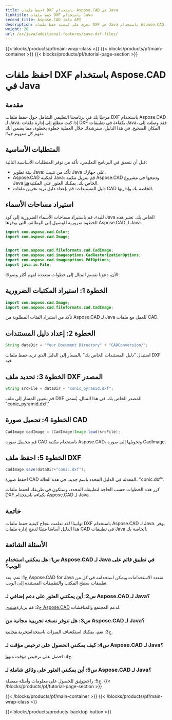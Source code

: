 ```yaml
---
title: احفظ ملفات DXF باستخدام Aspose.CAD في Java
linktitle: حفظ ملفات DXF باستخدام Java
second_title: Aspose.CAD جافا API
description: تعرف على كيفية حفظ ملفات DXF في Java باستخدام Aspose.CAD. اتبع دليلنا خطوة بخطوة لإدارة ملفات CAD بكفاءة.
weight: 20
url: /ar/java/additional-features/save-dxf-files/
---
```


{{< blocks/products/pf/main-wrap-class >}}
{{< blocks/products/pf/main-container >}}
{{< blocks/products/pf/tutorial-page-section >}}

# احفظ ملفات DXF باستخدام Aspose.CAD في Java

## مقدمة

مرحبًا بك في برنامجنا التعليمي الشامل حول حفظ ملفات DXF باستخدام Aspose.CAD لـ Java. إذا كنت تتطلع إلى إدارة ملفات DXF بكفاءة في تطبيقات Java، فقد وصلت إلى المكان الصحيح. في هذا الدليل، سنرشدك خلال العملية خطوة بخطوة، مما يضمن أنك تفهم كل مفهوم جيدًا.

## المتطلبات الأساسية

قبل أن نتعمق في البرنامج التعليمي، تأكد من توفر المتطلبات الأساسية التالية:

- بيئة تطوير Java: تأكد من تثبيت Java على جهازك.
-  Aspose.CAD لمكتبة Java: قم بتنزيل مكتبة Aspose.CAD ودمجها في مشروع Java الخاص بك. يمكنك العثور على المكتبة[هنا](https://releases.aspose.com/cad/java/).
- دليل المستندات: قم بإعداد دليل تريد تخزين ملفات CAD الخاصة بك وإدارتها.

## استيراد مساحات الأسماء

للبدء، قم باستيراد مساحات الأسماء الضرورية إلى كود Java الخاص بك. تعتبر هذه الخطوة ضرورية للوصول إلى الوظائف التي يوفرها Aspose.CAD لـ Java.

```java
import com.aspose.cad.Color;
import com.aspose.cad.Image;


import com.aspose.cad.fileformats.cad.CadImage;
import com.aspose.cad.imageoptions.CadRasterizationOptions;
import com.aspose.cad.imageoptions.PdfOptions;
import java.io.File;
```

الآن، دعونا نقسم المثال إلى خطوات متعددة لفهم أكثر وضوحًا:

## الخطوة 1: استيراد المكتبات الضرورية

```java
import com.aspose.cad.Image;
import com.aspose.cad.fileformats.cad.CadImage;
```

تأكد من استيراد الفئات المطلوبة من Aspose.CAD لـ Java للعمل مع ملفات CAD.

## الخطوة 2: إعداد دليل المستندات

```java
String dataDir = "Your Document Directory" + "CADConversion/";
```

استبدل "دليل المستندات الخاص بك" بالمسار إلى الدليل الذي تريد حفظ ملفات DXF فيه.

## الخطوة 3: تحديد ملف DXF المصدر

```java
String srcFile = dataDir + "conic_pyramid.dxf";
```

قم بتعيين المسار إلى ملف DXF المصدر الخاص بك. في هذا المثال، يُسمى "conic_pyramid.dxf."

## الخطوة 4: تحميل صورة CAD

```java
CadImage cadImage = (CadImage)Image.load(srcFile);
```

قم بتحميل صورة CAD باستخدام مكتبة Aspose.CAD، وتحويلها إلى صورة CadImage.

## الخطوة 5: احفظ ملف DXF

```java
cadImage.save(dataDir+"conic.dxf");
```

احفظ صورة CAD المعدلة في الدليل المحدد باسم جديد، في هذه الحالة، "conic.dxf".

كرر هذه الخطوات حسب الحاجة لتطبيقك المحدد، وستكون في طريقك لحفظ ملفات DXF بكفاءة باستخدام Aspose.CAD لـ Java.

## خاتمة

تهانينا! لقد تعلمت بنجاح كيفية حفظ ملفات DXF باستخدام Aspose.CAD لـ Java. يوفر هذا الدليل أساسًا متينًا لدمج إدارة ملفات CAD في تطبيقات Java الخاصة بك.

## الأسئلة الشائعة

### س1: هل يمكنني استخدام Aspose.CAD لـ Java في تطبيق قائم على الويب؟

ج1: نعم، يعد Aspose.CAD for Java متعدد الاستخدامات ويمكن استخدامه في كل من تطبيقات سطح المكتب والتطبيقات المستندة إلى الويب.

### س2: أين يمكنني العثور على دعم إضافي لـ Aspose.CAD لـ Java؟

 ج2: قم بزيارة[منتدى Aspose.CAD](https://forum.aspose.com/c/cad/19) لدعم المجتمع والمناقشات.

### س3: هل تتوفر نسخة تجريبية مجانية من Aspose.CAD لـ Java؟

 ج3: نعم، يمكنك استكشاف الميزات باستخدام[تجربة مجانية](https://releases.aspose.com/).

### س4: كيف يمكنني الحصول على ترخيص مؤقت لـ Aspose.CAD لـ Java؟

 ج4: احصل على ترخيص مؤقت من[هنا](https://purchase.aspose.com/temporary-license/).

### س5: أين يمكنني العثور على وثائق شاملة لـ Aspose.CAD لـ Java؟

 ج5: راجع[توثيق](https://reference.aspose.com/cad/java/) للحصول على معلومات وأمثلة مفصلة.
{{< /blocks/products/pf/tutorial-page-section >}}

{{< /blocks/products/pf/main-container >}}
{{< /blocks/products/pf/main-wrap-class >}}

{{< blocks/products/products-backtop-button >}}
